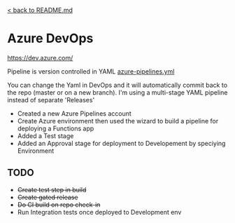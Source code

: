 [&lt; back to README.md](../README.md)

# Azure DevOps

https://dev.azure.com/

Pipeline is version controlled in YAML [azure-pipelines.yml](../azure-pipelines.yml)

You can change the Yaml in DevOps and it will automatically commit back to the repo (master or on a new branch).
I'm using a multi-stage YAML pipeline instead of separate 'Releases'

- Created a new Azure Pipelines account
- Create Azure environment then used the wizard to build a pipeline for deploying a Functions app
- Added a Test stage
- Added an Approval stage for deployment to Developement by speciying Environment

## TODO
- ~~Create test step in build~~
- ~~Create gated release~~
- ~~Do CI build on repo check-in~~
- Run Integration tests once deployed to Development env



